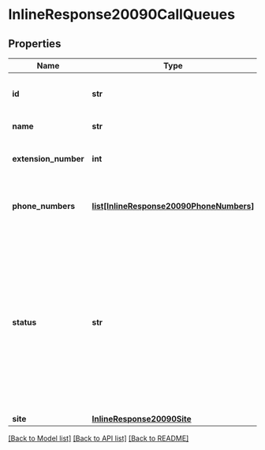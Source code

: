 # InlineResponse20090CallQueues

## Properties
Name | Type | Description | Notes
------------ | ------------- | ------------- | -------------
**id** | **str** | Unique Identifier of the Call Queue. | [optional] 
**name** | **str** | Name of the Call Queue. | [optional] 
**extension_number** | **int** | Extension number assigned to the queue. | [optional] 
**phone_numbers** | [**list[InlineResponse20090PhoneNumbers]**](InlineResponse20090PhoneNumbers.md) | Phone number(s) assigned to the call queue. | [optional] 
**status** | **str** | Status of the Call Queue.&lt;br&gt;&#x60;active&#x60;: Call queue is enabled and active.&lt;br&gt;&#x60;inactive&#x60;: Call queue is inactive. Inactive call queues cannot be called but will retain its settings and appear in the [Call Queues](https://zoom.us/pbx/page/telephone/groups#/groups) page. | [optional] 
**site** | [**InlineResponse20090Site**](InlineResponse20090Site.md) |  | [optional] 

[[Back to Model list]](../README.md#documentation-for-models) [[Back to API list]](../README.md#documentation-for-api-endpoints) [[Back to README]](../README.md)

